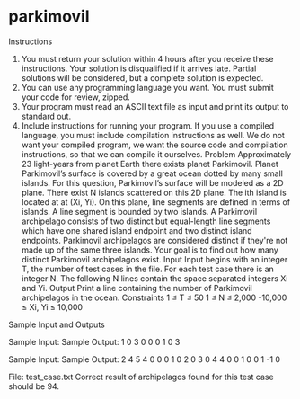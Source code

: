# parkimovil
Instructions
1.	You must return your solution within 4 hours after you receive these instructions. Your solution is disqualified if it arrives late. Partial solutions will be considered, but a complete solution is expected.
2.	You can use any programming language you want. You must submit your code for review, zipped.
3.	Your program must read an ASCII text file as input and print its output to standard out.
4.	Include instructions for running your program. If you use a compiled language, you must include compilation instructions as well. We do not want your compiled program, we want the source code and compilation instructions, so that we can compile it ourselves.
Problem
Approximately 23 light-years from planet Earth there exists planet Parkimovil. Planet Parkimovil’s surface is covered by a great ocean dotted by many small islands. 
For this question, Parkimovil’s surface will be modeled as a 2D plane. There exist N islands scattered on this 2D plane. The ith island is located at at (Xi, Yi). 
On this plane, line segments are defined in terms of islands. A line segment is bounded by two islands.
A Parkimovil archipelago consists of two distinct but equal-length line segments which have one shared island endpoint and two distinct island endpoints. Parkimovil archipelagos are considered distinct if they're not made up of the same three islands. 
Your goal is to find out how many distinct Parkimovil archipelagos exist. 
Input
Input begins with an integer T, the number of test cases in the file. 
For each test case there is an integer N. The following N lines contain the space separated integers Xi and Yi.
Output
Print a line containing the number of Parkimovil archipelagos in the ocean.
Constraints
1 ≤ T ≤ 50 
1 ≤ N ≤ 2,000 
-10,000 ≤ Xi, Yi ≤ 10,000




Sample Input and Outputs

 
Sample Input:                                Sample Output: 
1                                                       0 
3
0     0
0     1
0     3

Sample Input:                                Sample Output: 
2                                                        4
5                                                        4
0     0
0     1
0     2
0     3
0     4
4
0     0 
1     0
0     1
-1    0


File: test_case.txt
Correct result of
archipelagos found for this
test case should be 94.
